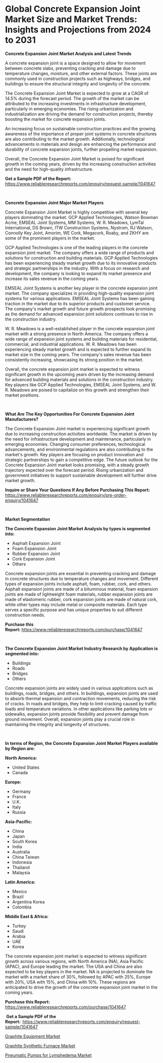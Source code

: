 <p><h1>Global Concrete Expansion Joint Market Size and Market Trends: Insights and Projections from 2024 to 2031</h1></p><p><strong>Concrete Expansion Joint Market Analysis and Latest Trends</strong></p>
<p><p>A concrete expansion joint is a space designed to allow for movement between concrete slabs, preventing cracking and damage due to temperature changes, moisture, and other external factors. These joints are commonly used in construction projects such as highways, bridges, and buildings to ensure the structural integrity and longevity of the concrete.</p><p>The Concrete Expansion Joint Market is expected to grow at a CAGR of 14.5% during the forecast period. The growth of the market can be attributed to the increasing investments in infrastructure development, particularly in emerging economies. The rising urbanization and industrialization are driving the demand for construction projects, thereby boosting the market for concrete expansion joints.</p><p>An increasing focus on sustainable construction practices and the growing awareness of the importance of proper joint systems in concrete structures are also contributing to the market growth. Additionally, technological advancements in materials and design are enhancing the performance and durability of concrete expansion joints, further propelling market expansion.</p><p>Overall, the Concrete Expansion Joint Market is poised for significant growth in the coming years, driven by the increasing construction activities and the need for high-quality infrastructure.</p></p>
<p><strong>Get a Sample PDF of the Report:&nbsp;</strong> <a href="https://www.reliableresearchreports.com/enquiry/request-sample/1041647">https://www.reliableresearchreports.com/enquiry/request-sample/1041647</a></p>
<p>&nbsp;</p>
<p><strong>Concrete Expansion Joint Major Market Players</strong></p>
<p><p>Concrete Expansion Joint Market is highly competitive with several key players dominating the market. GCP Applied Technologies, Watson Bowman Acme, EMSEAL Joint Systems, MM Systems, W. R. Meadows, LymTal International, DS Brown, ITW Construction Systems, Nystrom, RJ Watson, Connolly Key Joint, Amorim, WE Cork, Megacork, Roaby, and ZKHY are some of the prominent players in the market.</p><p>GCP Applied Technologies is one of the leading players in the concrete expansion joint market. The company offers a wide range of products and solutions for construction and building materials. GCP Applied Technologies has been experiencing steady market growth due to its innovative products and strategic partnerships in the industry. With a focus on research and development, the company is looking to expand its market presence and increase its sales revenue in the coming years.</p><p>EMSEAL Joint Systems is another key player in the concrete expansion joint market. The company specializes in providing high-quality expansion joint systems for various applications. EMSEAL Joint Systems has been gaining traction in the market due to its superior products and customer service. The company's market growth and future growth prospects look promising as the demand for advanced expansion joint solutions continues to rise in the construction industry.</p><p>W. R. Meadows is a well-established player in the concrete expansion joint market with a strong presence in North America. The company offers a wide range of expansion joint systems and building materials for residential, commercial, and industrial applications. W. R. Meadows has been experiencing steady market growth and is expected to further expand its market size in the coming years. The company's sales revenue has been consistently increasing, showcasing its strong position in the market.</p><p>Overall, the concrete expansion joint market is expected to witness significant growth in the upcoming years driven by the increasing demand for advanced building materials and solutions in the construction industry. Key players like GCP Applied Technologies, EMSEAL Joint Systems, and W. R. Meadows are poised to capitalize on this growth and strengthen their market positions.</p></p>
<p>&nbsp;</p>
<p><strong>What Are The Key Opportunities For Concrete Expansion Joint Manufacturers?</strong></p>
<p><p>The Concrete Expansion Joint market is experiencing significant growth due to increasing construction activities worldwide. The market is driven by the need for infrastructure development and maintenance, particularly in emerging economies. Changing consumer preferences, technological advancements, and environmental regulations are also contributing to the market's growth. Key players are focusing on product innovation and strategic partnerships to gain a competitive edge. The future outlook for the Concrete Expansion Joint market looks promising, with a steady growth trajectory expected over the forecast period. Rising urbanization and government initiatives to support sustainable development will further drive market growth.</p></p>
<p><strong>Inquire or Share Your Questions If Any Before Purchasing This Report:</strong> <a href="https://www.reliableresearchreports.com/enquiry/pre-order-enquiry/1041647">https://www.reliableresearchreports.com/enquiry/pre-order-enquiry/1041647</a></p>
<p>&nbsp;</p>
<p><strong>Market Segmentation</strong></p>
<p><strong>The Concrete Expansion Joint Market Analysis by types is segmented into:</strong></p>
<p><ul><li>Asphalt Expansion Joint</li><li>Foam Expansion Joint</li><li>Rubber Expansion Joint</li><li>Cork Expansion Joint</li><li>Others</li></ul></p>
<p><p>Concrete expansion joints are essential in preventing cracking and damage in concrete structures due to temperature changes and movement. Different types of expansion joints include asphalt, foam, rubber, cork, and others. Asphalt expansion joints are made of a bituminous material, foam expansion joints are made of lightweight foam materials, rubber expansion joints are made of elastomeric rubber, cork expansion joints are made of natural cork, while other types may include metal or composite materials. Each type serves a specific purpose and has unique properties to suit different construction needs.</p></p>
<p><strong>Purchase this Report:&nbsp;</strong><a href="https://www.reliableresearchreports.com/purchase/1041647">https://www.reliableresearchreports.com/purchase/1041647</a></p>
<p>&nbsp;</p>
<p><strong>The Concrete Expansion Joint Market Industry Research by Application is segmented into:</strong></p>
<p><ul><li>Buildings</li><li>Roads</li><li>Bridges</li><li>Others</li></ul></p>
<p><p>Concrete expansion joints are widely used in various applications such as buildings, roads, bridges, and others. In buildings, expansion joints are used to absorb thermal expansion and contraction movements, reducing the risk of cracks. In roads and bridges, they help to limit cracking caused by traffic loads and temperature variations. In other applications like parking lots or sidewalks, expansion joints provide flexibility and prevent damage from ground movement. Overall, expansion joints play a crucial role in maintaining the integrity and longevity of structures.</p></p>
<p>&nbsp;</p>
<p><strong>In terms of Region, the Concrete Expansion Joint Market Players available by Region are:</strong></p>
<p>
    <p> <strong> North America: </strong>
        <ul>
            <li>United States</li>
            <li>Canada</li>
        </ul>
        </p> 
    <p> <strong> Europe: </strong>
        <ul>
            <li>Germany</li>
            <li>France</li>
            <li>U.K.</li>
            <li>Italy</li>
            <li>Russia</li>
        </ul>
        </p> 
    <p> <strong> Asia-Pacific: </strong>
        <ul>
            <li>China</li>
            <li>Japan</li>
            <li>South Korea</li>
            <li>India</li>
            <li>Australia</li>
            <li>China Taiwan</li>
            <li>Indonesia</li>
            <li>Thailand</li>
            <li>Malaysia</li>
        </ul>
        </p> 
    <p> <strong> Latin America: </strong>
        <ul>
            <li>Mexico</li>
            <li>Brazil</li>
            <li>Argentina Korea</li>
            <li>Colombia</li>
        </ul>
        </p> 
    <p> <strong> Middle East & Africa: </strong>
        <ul>
            <li>Turkey</li>
            <li>Saudi</li>
            <li>Arabia</li>
            <li>UAE</li>
            <li>Korea</li>
        </ul>
    </p>
    </p>
<p><p>The concrete expansion joint market is expected to witness significant growth across various regions, with North America (NA), Asia Pacific (APAC), and Europe leading the market. The USA and China are also expected to be key players in the market. NA is projected to dominate the market with a market share of 30%, followed by APAC with 25%, Europe with 20%, USA with 15%, and China with 10%. These regions are anticipated to drive the growth of the concrete expansion joint market in the coming years.</p></p>
<p><strong>Purchase this Report: </strong><a href="https://www.reliableresearchreports.com/purchase/1041647">https://www.reliableresearchreports.com/purchase/1041647</a></p>
<p>&nbsp;<strong>Get a Sample PDF of the Report:&nbsp;&nbsp;</strong><a href="https://www.reliableresearchreports.com/enquiry/request-sample/1041647">https://www.reliableresearchreports.com/enquiry/request-sample/1041647</a></p>
<p><strong></strong></p>
<p><p><a href="https://view.publitas.com/reportprime-1/graphite-equipment-market-size-growth-outlook-from-2023-to-2030-projecting-at-markets-trends-analysis-by-application-regional-outlook-and-revenue/">Graphite Equipment Market</a></p><p><a href="https://view.publitas.com/reportprime-1/graphite-synthetic-furnace-market-research-report-forecasted-for-period-from-2023-2030-by-market-type-market-application-and-region/">Graphite Synthetic Furnace Market</a></p><p><a href="https://view.publitas.com/reportprime-1/pneumatic-pumps-for-lymphedema-market-insights-market-players-and-forecast-till-2030/">Pneumatic Pumps for Lymphedema Market</a></p></p>